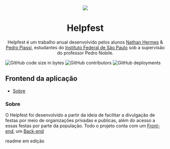 <div align="center">
  <img src="https://github.com/NathanHGS/helpfest-frontend/blob/main/public/favicon.ico" />
  
  <h1>Helpfest</h1>
</div>
<p align="center">
  Helpfest é um trabalho anual desenvolvido pelos alunos <a href="https://github.com/NathanHGS">Nathan Hermes</a> & <a href="https://github.com/PedroPiassi">Pedro                 Piassi</a>, estudantes do <a href="https://scl.ifsp.edu.br">Instituto Federal de São Paulo</a> sob a supervisão do professor Pedro Nobile.
</p>

![GitHub code size in bytes](https://img.shields.io/github/languages/code-size/NathanHGS/helpfest-frontend)
![GitHub contributors](https://img.shields.io/github/contributors/NathanHGS/helpfest-frontend)
![GitHub deployments](https://img.shields.io/github/deployments/NathanHGS/helpfest-frontend/frontend-helpfest)

## Frontend da aplicação

* [Sobre](#Sobre)

### Sobre
O Helpfest foi desenvolvido a partir da ideia de facilitar a divulgação de festas por meio de organizações privadas e publicas, além do acesso a essas festas por parte da população. Todo o projeto conta com um [Front-end](https://github.com/NathanHGS/helpfest-frontend), um [Back-end](https://github.com/NathanHGS/helpfest-backend)

readme em edição
